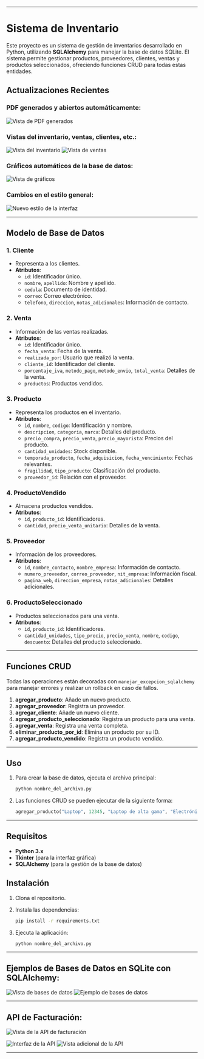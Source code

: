 
---

# Sistema de Inventario

Este proyecto es un sistema de gestión de inventarios desarrollado en Python, utilizando **SQLAlchemy** para manejar la base de datos SQLite. El sistema permite gestionar productos, proveedores, clientes, ventas y productos seleccionados, ofreciendo funciones CRUD para todas estas entidades.

## Actualizaciones Recientes

### PDF generados y abiertos automáticamente:
![Vista de PDF generados](https://github.com/user-attachments/assets/8c0a723d-e840-46f8-b61f-3f3dff43dd6e)

### Vistas del inventario, ventas, clientes, etc.:
![Vista del inventario](https://github.com/user-attachments/assets/9593b6cb-b6e1-4c73-b99e-9b6a03ba45d8)
![Vista de ventas](https://github.com/user-attachments/assets/5cbc7f49-f8dc-4053-ae6e-fe897cb4366b)

### Gráficos automáticos de la base de datos:
![Vista de gráficos](https://github.com/user-attachments/assets/7e3b7e38-353c-4269-a09a-a03783cc3878)

### Cambios en el estilo general:
![Nuevo estilo de la interfaz](https://github.com/user-attachments/assets/a71aabef-4795-435e-91cd-e4e503973561)

---

## Modelo de Base de Datos

### 1. **Cliente**
   - Representa a los clientes.
   - **Atributos**:
     - `id`: Identificador único.
     - `nombre`, `apellido`: Nombre y apellido.
     - `cedula`: Documento de identidad.
     - `correo`: Correo electrónico.
     - `telefono`, `direccion`, `notas_adicionales`: Información de contacto.

### 2. **Venta**
   - Información de las ventas realizadas.
   - **Atributos**:
     - `id`: Identificador único.
     - `fecha_venta`: Fecha de la venta.
     - `realizada_por`: Usuario que realizó la venta.
     - `cliente_id`: Identificador del cliente.
     - `porcentaje_iva`, `metodo_pago`, `metodo_envio`, `total_venta`: Detalles de la venta.
     - `productos`: Productos vendidos.

### 3. **Producto**
   - Representa los productos en el inventario.
   - **Atributos**:
     - `id`, `nombre`, `codigo`: Identificación y nombre.
     - `descripcion`, `categoria`, `marca`: Detalles del producto.
     - `precio_compra`, `precio_venta`, `precio_mayorista`: Precios del producto.
     - `cantidad_unidades`: Stock disponible.
     - `temporada_producto`, `fecha_adquisicion`, `fecha_vencimiento`: Fechas relevantes.
     - `fragilidad`, `tipo_producto`: Clasificación del producto.
     - `proveedor_id`: Relación con el proveedor.

### 4. **ProductoVendido**
   - Almacena productos vendidos.
   - **Atributos**:
     - `id`, `producto_id`: Identificadores.
     - `cantidad`, `precio_venta_unitario`: Detalles de la venta.

### 5. **Proveedor**
   - Información de los proveedores.
   - **Atributos**:
     - `id`, `nombre_contacto`, `nombre_empresa`: Información de contacto.
     - `numero_proveedor`, `correo_proveedor`, `nit_empresa`: Información fiscal.
     - `pagina_web`, `direccion_empresa`, `notas_adicionales`: Detalles adicionales.

### 6. **ProductoSeleccionado**
   - Productos seleccionados para una venta.
   - **Atributos**:
     - `id`, `producto_id`: Identificadores.
     - `cantidad_unidades`, `tipo_precio`, `precio_venta`, `nombre`, `codigo`, `descuento`: Detalles del producto seleccionado.

---

## Funciones CRUD

Todas las operaciones están decoradas con `manejar_excepcion_sqlalchemy` para manejar errores y realizar un rollback en caso de fallos.

1. **agregar_producto**: Añade un nuevo producto.
2. **agregar_proveedor**: Registra un proveedor.
3. **agregar_cliente**: Añade un nuevo cliente.
4. **agregar_producto_seleccionado**: Registra un producto para una venta.
5. **agregar_venta**: Registra una venta completa.
6. **eliminar_producto_por_id**: Elimina un producto por su ID.
7. **agregar_producto_vendido**: Registra un producto vendido.

---

## Uso

1. Para crear la base de datos, ejecuta el archivo principal:

    ```bash
    python nombre_del_archivo.py
    ```

2. Las funciones CRUD se pueden ejecutar de la siguiente forma:

    ```python
    agregar_producto("Laptop", 12345, "Laptop de alta gama", "Electrónica", "Dell", 1000, 1500, 1400, 50, "Primavera", datetime.now(), None, "Frágil", "Electrónico", 1, "Disponible")
    ```

---

## Requisitos

- **Python 3.x**
- **Tkinter** (para la interfaz gráfica)
- **SQLAlchemy** (para la gestión de la base de datos)

## Instalación

1. Clona el repositorio.
2. Instala las dependencias:

    ```bash
    pip install -r requirements.txt
    ```

3. Ejecuta la aplicación:

    ```bash
    python nombre_del_archivo.py
    ```

---

## Ejemplos de Bases de Datos en SQLite con SQLAlchemy:

![Vista de bases de datos](https://github.com/user-attachments/assets/a499c55b-6a2d-4868-bbe3-1f6ede0d0cd2)
![Ejemplo de bases de datos](https://github.com/user-attachments/assets/08576857-aff8-4718-bb7c-ddb87da5a2f6)

---

## API de Facturación:

![Vista de la API de facturación](https://github.com/user-attachments/assets/05b0239e-d7cd-4488-9d38-3d80eb615a64)

![Interfaz de la API](https://github.com/user-attachments/assets/5bafdd49-2ca3-4cd4-ba78-f1a8572afa50)
![Vista adicional de la API](https://github.com/user-attachments/assets/6c652b5a-6d39-48d9-816a-b8788b2f000f)

---

